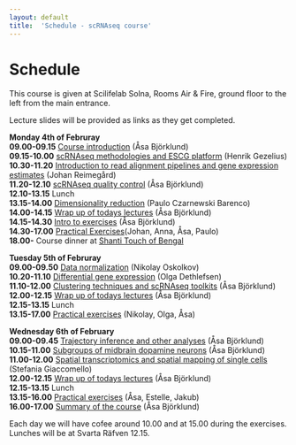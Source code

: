 ```yaml
---
layout: default
title:  'Schedule - scRNAseq course'
---
```


# Schedule

This course is given at Scilifelab Solna, Rooms Air & Fire, ground floor to the left from the main entrance. 

Lecture slides will be provided as links as they get completed. 

**Monday 4th of Februray**  
**09.00-09.15** [Course introduction](slides2019/course_intro_Asa_Bjorklund_2019.pdf) (Åsa Björklund)   
**09.15-10.00** [scRNAseq methodologies and ESCG platform](slides2019/ESCG_scRNA-seq-analysis_180521_slides__HG.pdf) (Henrik Gezelius)   
**10.30-11.20** [Introduction to read alignment pipelines and gene expression estimates](slides2019/read_alignments_2019_J_Reimegard.pdf) (Johan Reimegård)   
**11.20-12.10** [scRNAseq quality control](slides2019/scRNAseq_QC_Asa_Bjorklund_2019.pdf) (Åsa Björklund)   
**12.10-13.15** Lunch	  
**13.15-14.00** [Dimensionality reduction](slides2019/Dimensionality_reduction_P_Czarnewski_2019.pdf) (Paulo Czarnewski Barenco)   
**14.00-14.15** [Wrap up of todays lectures](https://goo.gl/forms/fr3owaquQgo72E2K3) (Åsa Björklund)   
**14.15-14.30** [Intro to exercises](slides2019/exercises_intro_Asa_Bjorklund_2019.pdf) (Åsa Björklund)   
**14.30-17.00** [Practical Exercises](exercises)(Johan, Anna, Åsa, Paulo)   
**18.00-** Course dinner at [Shanti Touch of Bengal](https://shanti.se/touch-of-bengal)

**Tuesday 5th of Februray**   
**09.00-09.50** [Data normalization](slides2019/scRNAseq_course_norm_2019.pdf) (Nikolay Oskolkov)   
**10.20-11.10** [Differential gene expression](slides2019/scRNA-seq-DE.pdf) (Olga Dethlefsen)   
**11.10-12.00** [Clustering techniques and scRNAseq toolkits](slides2019/scRNAseq_toolkits_Asa_Bjorklund_2019.pdf) (Åsa Björklund)   
**12.00-12.15** [Wrap up of todays lectures](https://goo.gl/forms/vDBBZrSyExz3Lh4K2) (Åsa Björklund)   
**12.15-13.15** Lunch    
**13.15-17.00** [Practical exercises](exercises) (Nikolay, Olga, Åsa)   

**Wednesday 6th of February**  
**09.00-09.45** [Trajectory inference and other analyses](slides2019/scRNAseq_trajectory_extra_2019_Asa_Bjorklund.pdf) (Åsa Björklund)   
**10.15-11.00** [Subgroups of midbrain dopamine neurons](slides2019/DA_presentation_2019.pdf) (Åsa Björklund)   
**11.00-12.00** [Spatial transcriptomics and spatial mapping of single cells](slides2019/) (Stefania Giaccomello)   
**12.00-12.15** [Wrap up of todays lectures](https://goo.gl/forms/LabSH8u7S2IQVZKj1) (Åsa Björklund)    
**12.15-13.15** Lunch	  
**13.15-16.00** [Practical exercises](exercises) (Åsa, Estelle, Jakub)      	      
**16.00-17.00** [Summary of the course]() (Åsa Björklund)    

Each day we will have cofee around 10.00 and at 15.00 during the exercises. Lunches will be at Svarta Räfven 12.15. 


 
